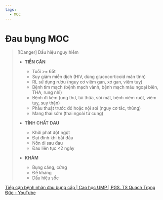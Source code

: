 ```yaml
---
tags:
  - MOC
---
```

# Đau bụng MOC  
  
  
  
> [!Danger] Dấu hiệu nguy hiểm  
> - **TIỀN CĂN**  
> 	- Tuổi >= 65t  
> 	- Suy giảm miễn dịch (HIV, dùng glucocorticoid mãn tĩnh)  
> 	- RL sử dụng rượu (nguy cơ viêm gan, xơ gan, viêm tuỵ)  
> 	- Bệnh tim mạch (bệnh mạch vành, bệnh mạch máu ngoại biên, THA, rung nhĩ)  
> 	- Bệnh đi kèm (ung thư, túi thừa, sỏi mật, bệnh viêm ruột, viêm tuỵ, suy thận)  
> 	- Phẫu thuật trước đó hoặc nội soi (nguy cơ tắc, thủng)  
> 	- Mang thai sớm (thai ngoài tử cung)  
>   
> - **TÍNH CHẤT ĐAU**  
> 	- Khởi phát đột ngột  
> 	- Đạt đỉnh khi bắt đầu  
> 	- Nôn ói sau đau  
> 	- Đau liên tục <2 ngày  
> - **KHÁM**  
> 	- Bụng căng, cứng  
> 	- Đề kháng  
> 	- Dấu hiệu sốc  
  
  
[Tiếp cận bệnh nhân đau bụng cấp | Cao học UMP | PGS. TS Quách Trọng Đức - YouTube](https://www.youtube.com/watch?v=iMICCtnIDJU)